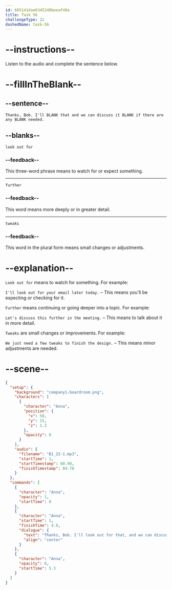```yaml
---
id: 685141dae6345248beeaf40a
title: Task 56
challengeType: 22
dashedName: task-56
---
```


<!-- (Audio) Anna: Thanks, Bob. I'll look out for that and we can discuss it further if there are any tweaks needed. -->

# --instructions--

Listen to the audio and complete the sentence below.

# --fillInTheBlank--

## --sentence--

`Thanks, Bob. I'll BLANK that and we can discuss it BLANK if there are any BLANK needed.`

## --blanks--

`look out for`

### --feedback--

This three-word phrase means to watch for or expect something.

---

`further`

### --feedback--

This word means more deeply or in greater detail.

---

`tweaks`

### --feedback--

This word in the plural form means small changes or adjustments.

# --explanation--

`Look out for` means to watch for something. For example:  

`I'll look out for your email later today.` – This means you'll be expecting or checking for it.

`Further` means continuing or going deeper into a topic. For example:  

`Let's discuss this further in the meeting.` – This means to talk about it in more detail.

`Tweaks` are small changes or improvements. For example:  

`We just need a few tweaks to finish the design.` – This means minor adjustments are needed.

# --scene--

```json
{
  "setup": {
    "background": "company1-boardroom.png",
    "characters": [
      {
        "character": "Anna",
        "position": {
          "x": 50,
          "y": 15,
          "z": 1.2
        },
        "opacity": 0
      }
    ],
    "audio": {
      "filename": "B1_22-1.mp3",
      "startTime": 1,
      "startTimestamp": 80.98,
      "finishTimestamp": 84.78
    }
  },
  "commands": [
    {
      "character": "Anna",
      "opacity": 1,
      "startTime": 0
    },
    {
      "character": "Anna",
      "startTime": 1,
      "finishTime": 4.8,
      "dialogue": {
        "text": "Thanks, Bob. I'll look out for that, and we can discuss it further if there are any tweaks needed.",
        "align": "center"
      }
    },
    {
      "character": "Anna",
      "opacity": 0,
      "startTime": 5.3
    }
  ]
}
```
